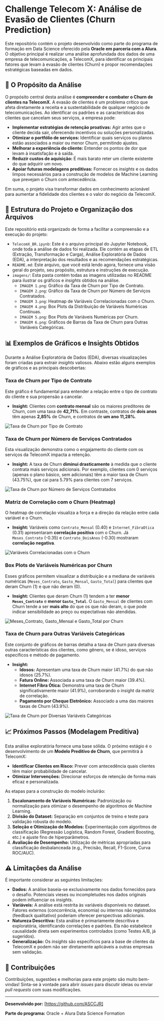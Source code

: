 # Challenge Telecom X: Análise de Evasão de Clientes (Churn Prediction)

Este repositório contém o projeto desenvolvido como parte do programa de formação em Data Science oferecido pela **Oracle em parceria com a Alura**. O objetivo principal é realizar uma análise aprofundada dos dados de uma empresa de telecomunicações, a TelecomX, para identificar os principais fatores que levam à evasão de clientes (Churn) e propor recomendações estratégicas baseadas em dados.

## 🎯 O Propósito da Análise

O propósito central desta análise é **compreender e combater o Churn de clientes na TelecomX**. A evasão de clientes é um problema crítico que afeta diretamente a receita e a sustentabilidade de qualquer negócio de telecomunicações. Ao identificar os padrões e as características dos clientes que cancelam seus serviços, a empresa pode:

* **Implementar estratégias de retenção proativas:** Agir antes que o cliente decida sair, oferecendo incentivos ou soluções personalizadas.
* **Otimizar o portfólio de serviços:** Identificar quais serviços ou planos estão associados a maior ou menor Churn, permitindo ajustes.
* **Melhorar a experiência do cliente:** Entender os pontos de dor que levam à insatisfação e à saída.
* **Reduzir custos de aquisição:** É mais barato reter um cliente existente do que adquirir um novo.
* **Apoiar futuras modelagens preditivas:** Fornecer os *insights* e os dados limpos necessários para a construção de modelos de Machine Learning que prevejam o Churn com antecedência.

Em suma, o projeto visa transformar dados em conhecimento acionável para aumentar a fidelidade dos clientes e o valor do negócio da TelecomX.

## 📁 Estrutura do Projeto e Organização dos Arquivos

Este repositório está organizado de forma a facilitar a compreensão e a execução do projeto:

* `TelecomX_BR.ipynb`: Este é o arquivo principal do Jupyter Notebook, onde toda a análise de dados foi realizada. Ele contém as etapas de ETL (Extração, Transformação e Carga), Análise Exploratória de Dados (EDA), a interpretação dos resultados e as recomendações estratégicas.
* `README.md`: Este arquivo, que você está lendo agora, fornece uma visão geral do projeto, seu propósito, estrutura e instruções de execução.
* `imagens/`: Esta pasta contém todas as imagens utilizadas no README para ilustrar os gráficos e *insights* obtidos na análise.
    * `IMAGEM 1.png`: Gráfico da Taxa de Churn por Tipo de Contrato.
    * `IMAGEM 2.png`: Gráfico da Taxa de Churn por Número de Serviços Contratados.
    * `IMAGEM 3.png`: Heatmap de Variáveis Correlacionadas com o Churn.
    * `IMAGEM 4.png`: Box Plots da Distribuição de Variáveis Numéricas Contínuas.
    * `IMAGEM 5.png`: Box Plots de Variáveis Numéricas por Churn.
    * `IMAGEM 6.png`: Gráficos de Barras da Taxa de Churn para Outras Variáveis Categóricas.

## 📊 Exemplos de Gráficos e Insights Obtidos

Durante a Análise Exploratória de Dados (EDA), diversas visualizações foram criadas para extrair *insights* valiosos. Abaixo estão alguns exemplos de gráficos e as principais descobertas:

### Taxa de Churn por Tipo de Contrato

Este gráfico é fundamental para entender a relação entre o tipo de contrato do cliente e sua propensão a cancelar.

* **Insight:** Clientes com **contrato mensal** são os maiores preditores de Churn, com uma taxa de **42,71%**. Em contraste, contratos de **dois anos** têm apenas **2,85%** de Churn, e contratos de **um ano** **11,28%**.

![Taxa de Churn por Tipo de Contrato](imagens/IMAGEM%201.png)

### Taxa de Churn por Número de Serviços Contratados

Esta visualização demonstra como o engajamento do cliente com os serviços da TelecomX impacta a retenção.

* **Insight:** A taxa de Churn **diminui drasticamente** à medida que o cliente contrata mais serviços adicionais. Por exemplo, clientes com 0 serviços (apenas o plano básico, sem adicionais) têm a maior taxa de Churn (43.75%), que cai para 5.79% para clientes com 7 serviços.

![Taxa de Churn por Número de Serviços Contratados](imagens/IMAGEM%202.png)

### Matriz de Correlação com o Churn (Heatmap)

O heatmap de correlação visualiza a força e a direção da relação entre cada variável e o Churn.

* **Insight:** Variáveis como `Contrato_Mensal` (0.40) e `Internet_FibraOtica` (0.31) apresentaram **correlação positiva** com o Churn. Já `Meses_Contrato` (-0.35) e `Contrato_DoisAnos` (-0.30) mostraram **correlação negativa**.

![Variáveis Correlacionadas com o Churn](imagens/IMAGEM%203.png)

### Box Plots de Variáveis Numéricas por Churn

Esses gráficos permitem visualizar a distribuição e a mediana de variáveis numéricas (`Meses_Contrato`, `Gasto_Mensal`, `Gasto_Total`) para clientes que deram Churn (1) e que não deram (0).

* **Insight:** Clientes que deram Churn (1) tendem a ter **menor `Meses_Contrato`** e **menor `Gasto_Total`**. O `Gasto_Mensal` de clientes com Churn tende a ser **mais alto** do que os que não deram, o que pode indicar sensibilidade ao preço ou expectativas não atendidas.

![Meses_Contrato, Gasto_Mensal e Gasto_Total por Churn](imagens/IMAGEM%205.png)

### Taxa de Churn para Outras Variáveis Categóricas

Este conjunto de gráficos de barras detalha a taxa de Churn para diversas outras características dos clientes, como gênero, se é idoso, serviços específicos e método de pagamento.

* **Insight:**
    * **Idosos:** Apresentam uma taxa de Churn maior (41.7%) do que não idosos (25.7%).
    * **Fatura Online:** Associada a uma taxa de Churn maior (39.4%).
    * **Internet Fibra Ótica:** Demonstra uma taxa de Churn significativamente maior (41.9%), corroborando o insight da matriz de correlação.
    * **Pagamento por Cheque Eletrônico:** Associado a uma das maiores taxas de Churn (43.9%).

![Taxa de Churn por Diversas Variáveis Categóricas](imagens/IMAGEM%206.png)

## 📈 Próximos Passos (Modelagem Preditiva)

Esta análise exploratória fornece uma base sólida. O próximo estágio é o desenvolvimento de um **Modelo Preditivo de Churn**, que permitirá à TelecomX:

* **Identificar Clientes em Risco:** Prever com antecedência quais clientes têm maior probabilidade de cancelar.
* **Otimizar Intervenções:** Direcionar esforços de retenção de forma mais eficaz e personalizada.

As etapas para a construção do modelo incluirão:

1.  **Escalonamento de Variáveis Numéricas:** Padronização ou normalização para otimizar o desempenho de algoritmos de Machine Learning.
2.  **Divisão do Dataset:** Separação em conjuntos de treino e teste para validação robusta do modelo.
3.  **Seleção e Otimização de Modelos:** Experimentação com algoritmos de classificação (Regressão Logística, Random Forest, Gradient Boosting, etc.) e ajuste fino de hiperparâmetros.
4.  **Avaliação de Desempenho:** Utilização de métricas apropriadas para classificação desbalanceada (e.g., Precisão, Recall, F1-Score, Curva ROC/AUC).

## ⚠️ Limitações da Análise

É importante considerar as seguintes limitações:

* **Dados:** A análise baseia-se exclusivamente nos dados fornecidos para o desafio. Potenciais vieses ou incompletudes nos dados originais podem influenciar os *insights*.
* **Variáveis:** A análise está restrita às variáveis disponíveis no dataset. Fatores externos (concorrência, economia) ou internos não registrados (feedback qualitativo) poderiam oferecer perspectivas adicionais.
* **Natureza Descritiva:** Esta análise é primariamente descritiva e exploratória, identificando correlações e padrões. Ela não estabelece causalidade direta sem experimentos controlados (como Testes A/B, já sugeridos).
* **Generalização:** Os *insights* são específicos para a base de clientes da TelecomX e podem não ser diretamente aplicáveis a outras empresas sem validação.

## 🤝 Contribuições

Contribuições, sugestões e melhorias para este projeto são muito bem-vindas! Sinta-se à vontade para abrir *issues* para discutir ideias ou enviar *pull requests* com suas modificações.

---

**Desenvolvido por:** [https://github.com/ASCCJR]

**Parte do programa:** Oracle + Alura Data Science Formation
